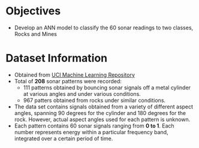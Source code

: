 # Objectives
* Develop an ANN model to classify the 60 sonar readings to two classes, Rocks and Mines

# Dataset Information
- Obtained from [UCI Machine Learning Repository](http://archive.ics.uci.edu/ml/)
- Total of **208** sonar patterns were recorded:
    - 111 patterns obtained by bouncing sonar signals off a metal cylinder at various angles and under various conditions.
    - 967 patters obtained from rocks under similar conditions.
- The data set contains signals obtained from a variety of different aspect angles, spanning 90 degrees for the cylinder and 180 degrees for the rock. However, actual aspect angles used for each pattern is unknown.
- Each pattern contains 60 sonar signals ranging from **0 to 1**. Each number represents energy within a particular frequency band, integrated over a certain period of time.
